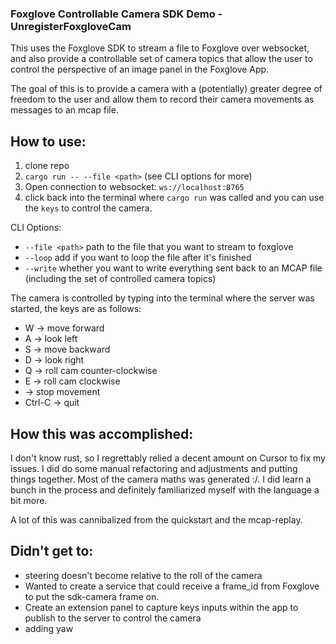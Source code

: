 ### Foxglove Controllable Camera SDK Demo - UnregisterFoxgloveCam

This uses the Foxglove SDK to stream a file to Foxglove over websocket, and also provide a controllable set of camera topics that allow the user to control the perspective of an image panel in the Foxglove App.

The goal of this is to provide a camera with a (potentially) greater degree of freedom to the user and allow them to record their camera movements as messages to an mcap file. 


## How to use:
1. clone repo
2. `cargo run -- --file <path>` (see CLI options for more)
3. Open connection to websocket: `ws://localhost:8765`
4. click back into the terminal where `cargo run` was called and you can use the `keys` to control the camera. 

CLI Options:
  - `--file <path>` path to the file that you want to stream to foxglove
  - `--loop` add if you want to loop the file after it's finished
  - `--write` whether you want to write everything sent back to an MCAP file (including the set of controlled camera topics)

The camera is controlled by typing into the terminal where the server was started, the keys are as follows:
 - W -> move forward
 - A -> look left
 - S -> move backward
 - D -> look right
 - Q -> roll cam counter-clockwise
 - E -> roll cam clockwise
 - <Spacebar> -> stop movement
 - Ctrl-C -> quit

## How this was accomplished:

I don't know rust, so I regrettably relied a decent amount on Cursor to fix my issues. I did do some manual refactoring and adjustments and putting things together. Most of the camera maths was generated :/.
I did learn a bunch in the process and definitely familiarized myself with the language a bit more. 

A lot of this was cannibalized from the quickstart and the mcap-replay.


## Didn't get to:
 - steering doesn't become relative to the roll of the camera
 - Wanted to create a service that could receive a frame_id from Foxglove to put the sdk-camera frame on.
 - Create an extension panel to capture keys inputs within the app to publish to the server to control the camera
 - adding yaw

